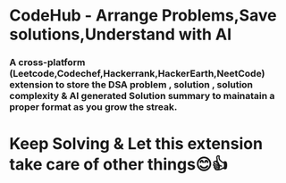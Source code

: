 # CodeHub - Arrange Problems,Save solutions,Understand with AI

### A cross-platform (Leetcode,Codechef,Hackerrank,HackerEarth,NeetCode) extension to store the DSA problem , solution , solution complexity & AI generated Solution summary to mainatain a proper format as you grow the streak. 
# Keep Solving & Let this extension take care of other things😊👍
